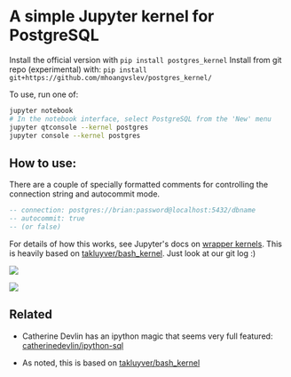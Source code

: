 # A simple Jupyter kernel for PostgreSQL

Install the official version with `pip install postgres_kernel`
Install from git repo (experimental) with: `pip install git+https://github.com/mhoangvslev/postgres_kernel/`

To use, run one of:

```bash
jupyter notebook
# In the notebook interface, select PostgreSQL from the 'New' menu
jupyter qtconsole --kernel postgres
jupyter console --kernel postgres
```

## How to use:

There are a couple of specially formatted comments for controlling the connection string and autocommit mode.

```sql
-- connection: postgres://brian:password@localhost:5432/dbname
-- autocommit: true
-- (or false)
```

For details of how this works, see Jupyter's docs on [wrapper kernels](http://jupyter-client.readthedocs.io/en/latest/wrapperkernels.html).
This is heavily based on [takluyver/bash_kernel](https://github.com/takluyver/bash_kernel). Just look at our git log :)

![](images/console.png)

![](images/notebook.png)


Related
-------

- Catherine Devlin has an ipython magic that seems very full featured: [catherinedevlin/ipython-sql](https://github.com/catherinedevlin/ipython-sql)

- As noted, this is based on [takluyver/bash_kernel](https://github.com/takluyver/bash_kernel)
